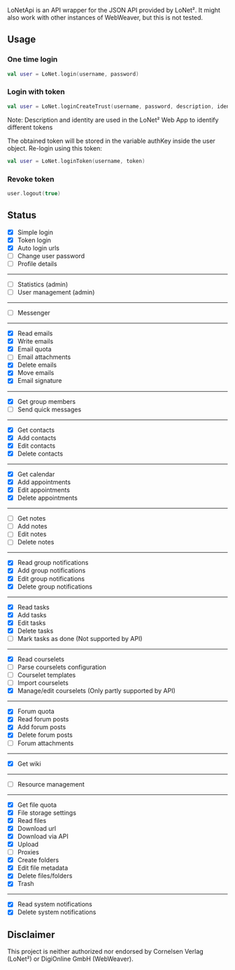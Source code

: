 LoNetApi is an API wrapper for the JSON API provided by LoNet².
It might also work with other instances of WebWeaver, but this is not tested.

## Usage
### One time login
```kotlin
val user = LoNet.login(username, password)
```
### Login with token
```kotlin
val user = LoNet.loginCreateTrust(username, password, description, identity)
```
Note: Description and identity are used in the LoNet² Web App to identify different tokens

The obtained token will be stored in the variable authKey inside the user object.
Re-login using this token:
```kotlin
val user = LoNet.loginToken(username, token)
```

### Revoke token
```kotlin
user.logout(true)
```

## Status
- [x] Simple login
- [x] Token login
- [x] Auto login urls
- [ ] Change user password
- [ ] Profile details
---
- [ ] Statistics (admin)
- [ ] User management (admin)
---
- [ ] Messenger
---
- [x] Read emails
- [x] Write emails
- [x] Email quota
- [ ] Email attachments
- [x] Delete emails
- [x] Move emails
- [x] Email signature
---
- [x] Get group members
- [ ] Send quick messages
---
- [x] Get contacts
- [x] Add contacts
- [x] Edit contacts
- [x] Delete contacts
---
- [x] Get calendar
- [x] Add appointments
- [x] Edit appointments
- [x] Delete appointments
---
- [ ] Get notes
- [ ] Add notes
- [ ] Edit notes
- [ ] Delete notes
---
- [x] Read group notifications
- [x] Add group notifications
- [x] Edit group notifications
- [x] Delete group notifications
---
- [x] Read tasks
- [x] Add tasks
- [x] Edit tasks
- [x] Delete tasks
- [ ] Mark tasks as done (Not supported by API)
---
- [x] Read courselets
- [ ] Parse courselets configuration
- [ ] Courselet templates
- [ ] Import courselets
- [x] Manage/edit courselets (Only partly supported by API)
---
- [x] Forum quota
- [x] Read forum posts
- [x] Add forum posts
- [x] Delete forum posts
- [ ] Forum attachments
---
- [x] Get wiki
---
- [ ] Resource management
---
- [x] Get file quota
- [x] File storage settings
- [x] Read files
- [x] Download url
- [x] Download via API
- [x] Upload
- [ ] Proxies
- [x] Create folders
- [x] Edit file metadata
- [x] Delete files/folders
- [x] Trash
---
- [x] Read system notifications
- [x] Delete system notifications

## Disclaimer
This project is neither authorized nor endorsed by Cornelsen Verlag (LoNet²) or DigiOnline GmbH (WebWeaver).